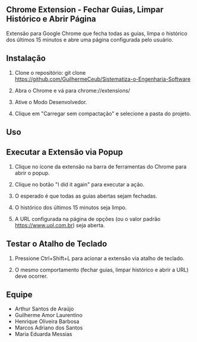 ## Chrome Extension - Fechar Guias, Limpar Histórico e Abrir Página

Extensão para Google Chrome que fecha todas as guias, limpa o histórico dos últimos 15 minutos e abre uma página configurada pelo usuário.

## Instalação

1. Clone o repositório:
   git clone https://github.com/GuilhermeCeub/Sistematiza-o-Engenharia-Software

2. Abra o Chrome e vá para chrome://extensions/

3. Ative o Modo Desenvolvedor.

4. Clique em "Carregar sem compactação" e selecione a pasta do projeto.

## Uso

## Executar a Extensão via Popup

1. Clique no ícone da extensão na barra de ferramentas do Chrome para abrir o popup.
   
2. Clique no botão "I did it again" para executar a ação.

3. O esperado é que todas as guias abertas sejam fechadas.
 
4. O histórico dos últimos 15 minutos seja limpo.

5. A URL configurada na página de opções (ou o valor padrão https://www.uol.com.br) seja aberta.

## Testar o Atalho de Teclado
 
1. Pressione Ctrl+Shift+L para acionar a extensão via atalho de teclado.

2. O mesmo comportamento (fechar guias, limpar histórico e abrir a URL) deve ocorrer.


## Equipe

- Arthur Santos de Araújo
- Guilherme Amor Laurentino
- Henrique Oliveira Barbosa
- Marcos Adriano dos Santos
- Maria Eduarda Messias
